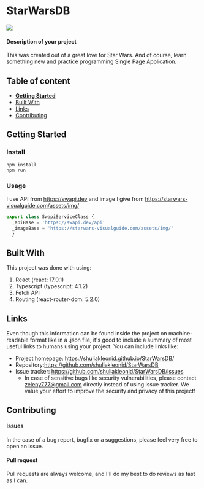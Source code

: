 # StarWarsDB 
![]('https://github.com/shuliakleonid/StarWarsDB/src/assets/starwarsDB.png')

#### Description of your project

This was created out of a great love for Star Wars. And of course, learn something new and practice programming Single Page Application.


## Table of content

- [**Getting Started**](#getting-started)
- [Built With](#built-with)
- [Links](#links)
- [Contributing](#contributing)


## Getting Started


### Install
```console
npm install 
npm run
```


### Usage
I use API from https://swapi.dev and image I give from https://starwars-visualguide.com/assets/img/
```javascript
export class SwapiServiceClass {
  _apiBase = 'https://swapi.dev/api'
  _imageBase = 'https://starwars-visualguide.com/assets/img/'
  }
```
## Built With

This project was done with using:
1. React (react: 17.0.1)
2. Typescript (typescript: 4.1.2)
3. Fetch API
4. Routing (react-router-dom: 5.2.0)
   


## Links

Even though this information can be found inside the project on machine-readable
format like in a .json file, it's good to include a summary of most useful
links to humans using your project. You can include links like:

- Project homepage: https://shuliakleonid.github.io/StarWarsDB/
- Repository:https://github.com/shuliakleonid/StarWarsDB
- Issue tracker: https://github.com/shuliakleonid/StarWarsDB/issues
    - In case of sensitive bugs like security vulnerabilities, please contact
     zeleny777@gmail.com directly instead of using issue tracker. We value your effort
      to improve the security and privacy of this project!


## Contributing

#### Issues
In the case of a bug report, bugfix or a suggestions, please feel very free to open an issue.

#### Pull request
Pull requests are always welcome, and I'll do my best to do reviews as fast as I can.


